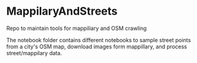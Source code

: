 # MappilaryAndStreets
Repo to maintain tools for mappiliary and OSM crawling

The notebook folder contains different notebooks to sample street points from a city's OSM map, download images form mappillary, and process street/mappilary data. 
